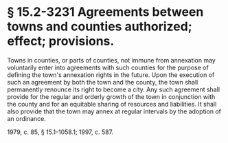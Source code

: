 # § 15.2-3231 Agreements between towns and counties authorized; effect; provisions.

<p>Towns in counties, or parts of counties, not immune from annexation may voluntarily enter into agreements with such counties for the purpose of defining the town's annexation rights in the future. Upon the execution of such an agreement by both the town and the county, the town shall permanently renounce its right to become a city. Any such agreement shall provide for the regular and orderly growth of the town in conjunction with the county and for an equitable sharing of resources and liabilities. It shall also provide that the town may annex at regular intervals by the adoption of an ordinance.</p><p>1979, c. 85, § 15.1-1058.1; 1997, c. 587.</p>